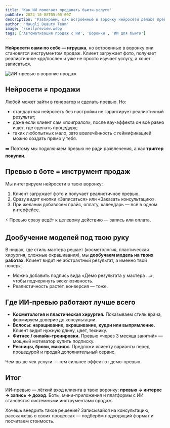 ```yaml
---
title: 'Как ИИ помогают продавать бьюти-услуги'
pubDate: 2024-10-08T05:00:00Z
description: 'Разбираем, как встроенные в воронку нейросети делают превью «до/после» и превращают заинтересованных в клиентов.'
author: 'Maugli Beauty Team'
image: '/sellpreview.webp'
tags: ['Автоматизация продаж с ИИ', 'Воронки', 'ИИ для бьюти']
---
```


**Нейросети сами по себе — игрушка**, но встроенные в воронку они становятся инструментом продаж. Клиент загружает фото, получает реалистичное «до/после» и уже не просто изучает услугу, а хочет записаться.

![ИИ-превью в воронке продаж](/sellpreview.webp)

## Нейросети ≠ продажи

Любой может зайти в генератор и сделать превью. Но:

- стандартная нейросеть без настройки не гарантирует реалистичный результат;
- даже если клиент сам «поигрался», после вау-эффекта он всё равно ищет, где сделать процедуру;
- таких любопытных мало, зато вовлечённость с геймификацией можно создать прямо у тебя.

➡️ Поэтому мы подключаем превью не ради развлечения, а как **триггер покупки**.

## Превью в боте = инструмент продаж

Мы интегрируем нейросети в твою воронку:

1. Клиент загружает фото и получает реалистичное превью.
2. Сразу видит кнопки «Записаться» или «Заказать консультацию».
3. При желании добавляем прайс, оплату, календарь — всё в одном интерфейсе.

⚡ Превью сразу ведёт к целевому действию — запись или оплата.

## Дообучение моделей под твою руку

В нишах, где стиль мастера решает (косметология, пластическая хирургия, сложные окрашивания), мы **дообучаем модель на твоих работах**. Клиент видит не абстрактный результат, а именно твой почерк.

- Можно добавить подпись вида «Демо результата у мастера …», чтобы подчеркнуть эксклюзивность.
- Реалистичность растёт, конверсия — тоже.

## Где ИИ-превью работают лучше всего

- **Косметология и пластическая хирургия.** Показываем стиль врача, формируем доверие до консультации.
- **Волосы: наращивание, окрашивание, кудри или выпрямление.** Клиент видит нужную длину, цвет, технику.
- **Фитнес / онлайн-тренировки.** Превью «через 3 месяца занятий» — мощный мотиватор купить подписку.
- **Ресницы, брови, макияж.** Предложи клиенту варианты перед процедурой и продай дополнительный сервис.

Чем выше чек услуги — тем сильнее эффект от демо-превью.

## Итог

ИИ-превью — лёгкий вход клиента в твою воронку: **превью → интерес → запись → доход**. Боты, мини-приложения и платформы с ИИ становятся системными инструментами продаж.

Хочешь внедрить такое решение? Записывайся на консультацию, расскажешь о своих процессах — подберём подходящий формат и посчитаем стоимость.
